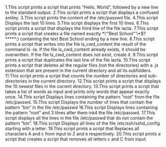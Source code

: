 1.This script prints a script that prints “Hello, World”, followed by a new line to the standard output.
2.This script prints a script that displays a confused smiley.
3.This script prints the content of the /etc/passwd file.
4.This script Displays the last 10 lines.
5.This script displays the first 10 lines.
6.This script prints a script that displays the third line of the file iacta.
7.This script prints a script that creates a file named exactly \*\\'"Best School"\'\\*$\?\*\*\*\*\*:) containing the text Best School ending by a new line.
8.This script prints a script  that writes into the file ls_cwd_content the result of the command ls -la. If the file ls_cwd_content already exists, it should be overwritten. If the file ls_cwd_content does not exist, create it.
9.This script prints a script that duplicates the last line of the file iacta.
10.This script prints a script that deletes all the regular files (not the directories) with a .js extension that are present in the current directory and all its subfolders.
11.This script prints a script that counts the number of directories and sub-directories in the current directory.
12.This script prints a script that displays the 10 newest files in the current directory.
13.This script prints a script that takes a list of words as input and prints only words that appear exactly once.
14.This script Displays lines containing the pattern “root” from the file /etc/passwd.
15.This script Displays the number of lines that contain the pattern “bin” in the file /etc/passwd
16.This script Displays lines containing the pattern “root” and 3 lilnes after them ink4 the file /etc/passwd.
17.This script displays all the lines in the file /etc/passwd that do not contain the pattern “bin”.
18.This script Displays all lines of the file /etc/ssh/sshd_config starting with a letter.
19.This script prints a script that Replaces all characters A and c from input to Z and e respectively.
20.This script prints a script that creates  a script that removes all letters c and C from input.
